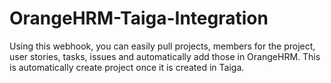 # OrangeHRM-Taiga-Integration
Using this webhook, you can easily pull projects, members for the project, user stories, tasks, issues and automatically add those in OrangeHRM. This is automatically create project once it is created in Taiga.
